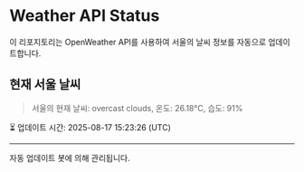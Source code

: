 
# Weather API Status

이 리포지토리는 OpenWeather API를 사용하여 서울의 날씨 정보를 자동으로 업데이트합니다.

## 현재 서울 날씨
> 서울의 현재 날씨: overcast clouds, 온도: 26.18°C, 습도: 91%

⏳ 업데이트 시간: 2025-08-17 15:23:26 (UTC)

---
자동 업데이트 봇에 의해 관리됩니다.

